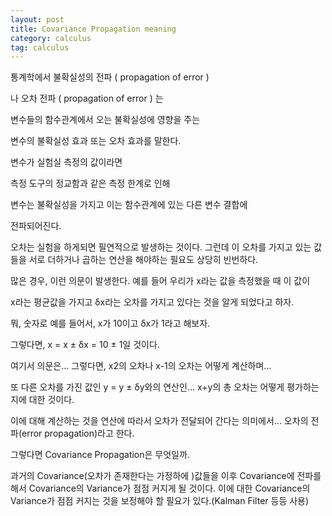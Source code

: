 ```yaml
---
layout: post
title: Covariance Propagation meaning
category: calculus
tag: calculus
---
```


통계학에서 불확실성의 전파 ( propagation of error )

나 오차 전파 ( propagation of  error ) 는

변수들의 함수관계에서 오는 불확실성에 영향을 주는

변수의 불확실성 효과 또는 오차 효과를 말한다.

변수가 실험실 측정의 값이라면

측정 도구의 정교함과 같은 측정 한계로 인해

변수는 불확실성을 가지고 이는 함수관계에 있는 다른 변수 결합에

전파되어진다.

오차는 실험을 하게되면 필연적으로 발생하는 것이다.
그런데 이 오차를 가지고 있는 값들을 서로 더하거나 곱하는 연산을 해야하는 필요도 상당히 빈번하다.

많은 경우, 이런 의문이 발생한다.
예를 들어 우리가 x라는 값을 측정했을 때 이 값이

x라는 평균값을 가지고 δx라는 오차를 가지고 있다는 것을 알게 되었다고 하자.

뭐, 숫자로 예를 들어서, x가 10이고 δx가 1라고 해보자.

그렇다면, x = x ± δx = 10 ± 1일 것이다.

여기서 의문은...
그렇다면, x2의 오차나 x-1의 오차는 어떻게 계산하며...

또 다른 오차를 가진 값인 y = y ± δy와의 연산인...
x+y의 총 오차는 어떻게 평가하는 지에 대한 것이다.

이에 대해 계산하는 것을 연산에 따라서 오차가 전달되어 간다는 의미에서...
오차의 전파(error propagation)라고 한다.

그렇다면 Covariance Propagation은 무엇일까.

과거의 Covariance(오차가 존재한다는 가정하에 )값들을 이후 Covariance에 전파를 해서 Covariance의 Variance가 점점 커지게 될 것이다. 이에 대한 Covariance의 Variance가 점점 커지는 것을 보정해야 할 필요가 있다.(Kalman Filter 등등 사용)
